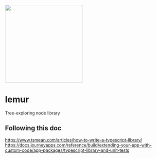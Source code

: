 <img src="https://github.com/d3/d3/raw/main/docs/public/logo.svg" width="256" height="256">

# lemur
Tree-exploring node library



## Following this doc

https://www.tsmean.com/articles/how-to-write-a-typescript-library/
https://docs.journeyapps.com/reference/build/extending-your-app-with-custom-code/app-packages/typescript-library-and-unit-tests
